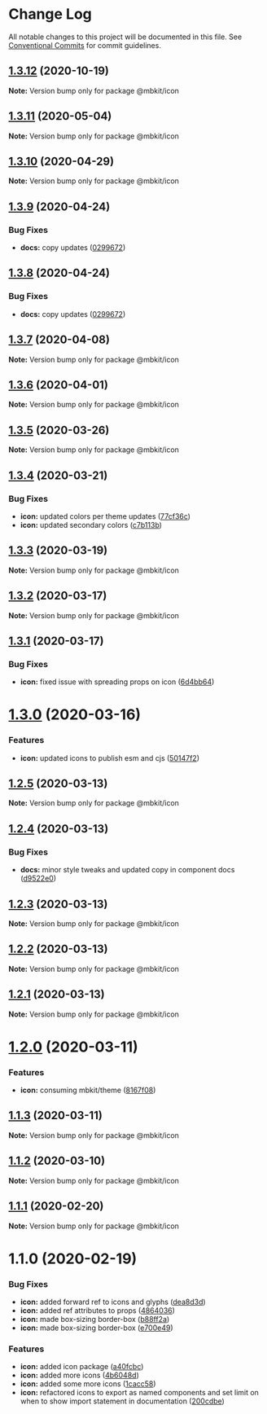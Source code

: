# Change Log

All notable changes to this project will be documented in this file.
See [Conventional Commits](https://conventionalcommits.org) for commit guidelines.

## [1.3.12](https://github.com/mindbody/mbkit/compare/@mbkit/icon@1.3.11...@mbkit/icon@1.3.12) (2020-10-19)

**Note:** Version bump only for package @mbkit/icon





## [1.3.11](https://github.com/mindbody/design-system/compare/@mbkit/icon@1.3.10...@mbkit/icon@1.3.11) (2020-05-04)

**Note:** Version bump only for package @mbkit/icon





## [1.3.10](https://github.com/mindbody/design-system/compare/@mbkit/icon@1.3.9...@mbkit/icon@1.3.10) (2020-04-29)

**Note:** Version bump only for package @mbkit/icon





## [1.3.9](https://github.com/mindbody/design-system/compare/@mbkit/icon@1.3.7...@mbkit/icon@1.3.9) (2020-04-24)


### Bug Fixes

* **docs:** copy updates ([0299672](https://github.com/mindbody/design-system/commit/0299672dbcd744c71c9a53cd90bec41e2eb01ddc))





## [1.3.8](https://github.com/mindbody/design-system/compare/@mbkit/icon@1.3.7...@mbkit/icon@1.3.8) (2020-04-24)


### Bug Fixes

* **docs:** copy updates ([0299672](https://github.com/mindbody/design-system/commit/0299672dbcd744c71c9a53cd90bec41e2eb01ddc))





## [1.3.7](https://github.com/mindbody/mbkit/compare/@mbkit/icon@1.3.6...@mbkit/icon@1.3.7) (2020-04-08)

**Note:** Version bump only for package @mbkit/icon





## [1.3.6](https://github.com/mindbody/design-system/compare/@mbkit/icon@1.3.5...@mbkit/icon@1.3.6) (2020-04-01)

**Note:** Version bump only for package @mbkit/icon





## [1.3.5](https://github.com/mindbody/design-system/compare/@mbkit/icon@1.3.4...@mbkit/icon@1.3.5) (2020-03-26)

**Note:** Version bump only for package @mbkit/icon





## [1.3.4](https://github.com/mindbody/design-system/compare/@mbkit/icon@1.3.3...@mbkit/icon@1.3.4) (2020-03-21)


### Bug Fixes

* **icon:** updated colors per theme updates ([77cf36c](https://github.com/mindbody/design-system/commit/77cf36caac96cef067061de1bcbf035e4d6cd56c))
* **icon:** updated secondary colors ([c7b113b](https://github.com/mindbody/design-system/commit/c7b113b6e00c1eefe7f6a17f103d33e64d72f1f6))





## [1.3.3](https://github.com/mindbody/design-system/compare/@mbkit/icon@1.3.2...@mbkit/icon@1.3.3) (2020-03-19)

**Note:** Version bump only for package @mbkit/icon





## [1.3.2](https://github.com/mindbody/mbkit/compare/@mbkit/icon@1.3.1...@mbkit/icon@1.3.2) (2020-03-17)

**Note:** Version bump only for package @mbkit/icon





## [1.3.1](https://github.com/mindbody/design-system/compare/@mbkit/icon@1.3.0...@mbkit/icon@1.3.1) (2020-03-17)


### Bug Fixes

* **icon:** fixed issue with spreading props on icon ([6d4bb64](https://github.com/mindbody/design-system/commit/6d4bb648b8eb197ef6f2be2c33d010a51b44d256))





# [1.3.0](https://github.com/mindbody/design-system/compare/@mbkit/icon@1.2.5...@mbkit/icon@1.3.0) (2020-03-16)


### Features

* **icon:** updated icons to publish esm and cjs ([50147f2](https://github.com/mindbody/design-system/commit/50147f2124b954ef289c575f6350b09fd3e6ddbc))





## [1.2.5](https://github.com/mindbody/design-system/compare/@mbkit/icon@1.2.4...@mbkit/icon@1.2.5) (2020-03-13)

**Note:** Version bump only for package @mbkit/icon





## [1.2.4](https://github.com/mindbody/design-system/compare/@mbkit/icon@1.2.3...@mbkit/icon@1.2.4) (2020-03-13)


### Bug Fixes

* **docs:** minor style tweaks and updated copy in component docs ([d9522e0](https://github.com/mindbody/design-system/commit/d9522e0f1470800e3103793208e24a84739a5888))





## [1.2.3](https://github.com/mindbody/design-system/compare/@mbkit/icon@1.2.2...@mbkit/icon@1.2.3) (2020-03-13)

**Note:** Version bump only for package @mbkit/icon





## [1.2.2](https://github.com/mindbody/design-system/compare/@mbkit/icon@1.2.1...@mbkit/icon@1.2.2) (2020-03-13)

**Note:** Version bump only for package @mbkit/icon





## [1.2.1](https://github.com/mindbody/design-system/compare/@mbkit/icon@1.2.0...@mbkit/icon@1.2.1) (2020-03-13)

**Note:** Version bump only for package @mbkit/icon





# [1.2.0](https://github.com/mindbody/design-system/compare/@mbkit/icon@1.1.3...@mbkit/icon@1.2.0) (2020-03-11)


### Features

* **icon:** consuming mbkit/theme ([8167f08](https://github.com/mindbody/design-system/commit/8167f0873c93ce5814fbf0f230ead4057d2359ea))





## [1.1.3](https://github.com/mindbody/design-system/compare/@mbkit/icon@1.1.2...@mbkit/icon@1.1.3) (2020-03-11)

**Note:** Version bump only for package @mbkit/icon





## [1.1.2](https://github.com/mindbody/design-system/compare/@mbkit/icon@1.1.1...@mbkit/icon@1.1.2) (2020-03-10)

**Note:** Version bump only for package @mbkit/icon





## [1.1.1](https://github.com/mindbody/design-system/compare/@mbkit/icon@1.1.0...@mbkit/icon@1.1.1) (2020-02-20)

**Note:** Version bump only for package @mbkit/icon





# 1.1.0 (2020-02-19)


### Bug Fixes

* **icon:** added forward ref to icons and glyphs ([dea8d3d](https://github.com/mindbody/design-system/commit/dea8d3d7736413a29664e52f1489cda50268ba05))
* **icon:** added ref attributes to props ([4864036](https://github.com/mindbody/design-system/commit/486403680522e9b9fcfab31e266c929865121871))
* **icon:** made box-sizing border-box ([b88ff2a](https://github.com/mindbody/design-system/commit/b88ff2ab49ed49587df064c71c8600995ae1d2b5))
* **icon:** made box-sizing border-box ([e700e49](https://github.com/mindbody/design-system/commit/e700e49134ecf59c7e9cd11db45c4a3cbdcecf46))


### Features

* **icon:** added icon package ([a40fcbc](https://github.com/mindbody/design-system/commit/a40fcbceeb9f8b1ff20efd62f30f04b16b8dd2b4))
* **icon:** added more icons ([4b6048d](https://github.com/mindbody/design-system/commit/4b6048d109d621accd47c288528068187c7fac82))
* **icon:** added some more icons ([1cacc58](https://github.com/mindbody/design-system/commit/1cacc585d7a5b8b724be74035bc94ff70a83f079))
* **icon:** refactored icons to export as named components and set limit on when to show import statement in documentation ([200cdbe](https://github.com/mindbody/design-system/commit/200cdbe471436dc5c10bd76061780e0a1fa88bc6))
